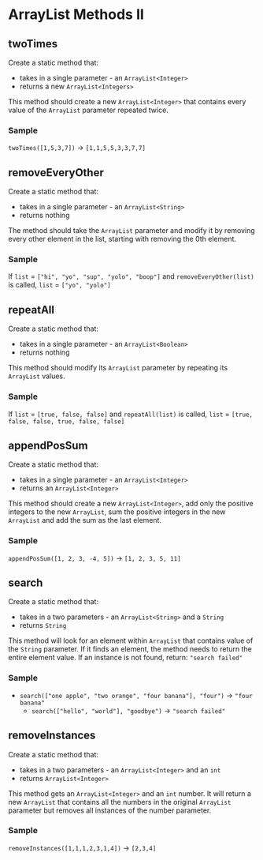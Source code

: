 # ArrayList Methods II

## twoTimes

Create a static method that:
- takes in a single parameter - an `ArrayList<Integer>`
- returns a new `ArrayList<Integers>`

This method should create a new `ArrayList<Integer>` that contains every value of the `ArrayList` parameter repeated twice.

### Sample

`twoTimes([1,5,3,7])` -> `[1,1,5,5,3,3,7,7]`

## removeEveryOther

Create a static method that:
- takes in a single parameter - an `ArrayList<String>`
- returns nothing

The method should take the `ArrayList` parameter and modify it by removing every other element in the list, starting with removing the 0th element.

### Sample

If `list` = `["hi", "yo", "sup", "yolo", "boop"]` and `removeEveryOther(list)` is called, `list` = `["yo", "yolo"]`

## repeatAll

Create a static method that:
- takes in a single parameter - an `ArrayList<Boolean>`
- returns nothing

This method should modify its `ArrayList` parameter by repeating its `ArrayList` values.

### Sample

If `list` = `[true, false, false]` and `repeatAll(list)` is called, `list` = `[true, false, false, true, false, false]`

## appendPosSum

Create a static method that:
- takes in a single parameter - an `ArrayList<Integer>`
- returns an `ArrayList<Integer>`

This method should create a new `ArrayList<Integer>`, add only the positive integers to the new `ArrayList`, sum the positive integers in the new `ArrayList` and add the sum as the last element.

### Sample

`appendPosSum([1, 2, 3, -4, 5])` -> `[1, 2, 3, 5, 11]`

## search

Create a static method that:
- takes in a two parameters - an `ArrayList<String>` and a `String`
- returns `String`

This method will look for an element within `ArrayList` that contains value of the `String` parameter. If it finds an element, the method needs to return the entire element value. If an instance is not found, return: `"search failed"`

### Sample

- `search(["one apple", "two orange", "four banana"], "four")` -> `"four banana"`
  - `search(["hello", "world"], "goodbye")` -> `"search failed"`

## removeInstances

Create a static method that:
- takes in a two parameters - an `ArrayList<Integer>` and an `int`
- returns `ArrayList<Integer>`

This method gets an `ArrayList<Integer>` and an `int` number. It will return a new `ArrayList` that contains all the numbers in the original `ArrayList` parameter but removes all instances of the number parameter.

### Sample

`removeInstances([1,1,1,2,3,1,4])` -> `[2,3,4]`